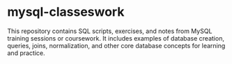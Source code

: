 # mysql-classeswork
This repository contains SQL scripts, exercises, and notes from MySQL training sessions or coursework. It includes examples of database creation, queries, joins, normalization, and other core database concepts for learning and practice.

